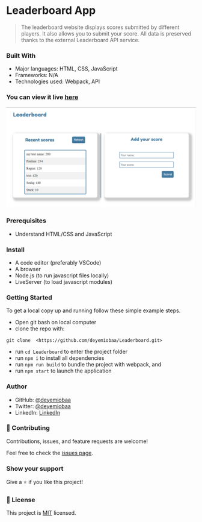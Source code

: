 # Leaderboard App

> The leaderboard website displays scores submitted by different players. It also allows you to submit your score. All data is preserved thanks to the external Leaderboard API service.


### Built With

- Major languages: HTML, CSS, JavaScript
- Frameworks: N/A
- Technologies used: Webpack, API

### You can view it live [here](https://deyemiobaa.github.io/Leaderboard/)

<img src="src/app-sc.png" alt="Project Snapshot">

### Prerequisites

- Understand HTML/CSS and JavaScript

### Install

- A code editor (preferably VSCode)
- A browser
- Node.js (to run javascript files locally)
- LiveServer (to load javascript modules)

### Getting Started

To get a local copy up and running follow these simple example steps.
- Open git bash on local computer
- clone the repo with: 
```
git clone  <https://github.com/deyemiobaa/Leaderboard.git>
```
- run ```cd Leaderboard``` to enter the project folder
- run ```npm i``` to install all dependencies
- run ```npm run build``` to bundle the project with webpack, and
- run ```npm start``` to launch the application

### Author

- GitHub: [@deyemiobaa](https://github.com/deyemiobaa)
- Twitter: [@deyemiobaa](https://twitter.com/deyemiobaa)
- LinkedIn: [LinkedIn](https://linkedin.com/in/sodiqa)


### 🤝 Contributing

Contributions, issues, and feature requests are welcome!

Feel free to check the [issues page](https://github.com/deyemiobaa/Leaderboard/issues).


### Show your support

Give a ⭐️ if you like this project!

### 📝 License

This project is [MIT](LICENSE) licensed.
